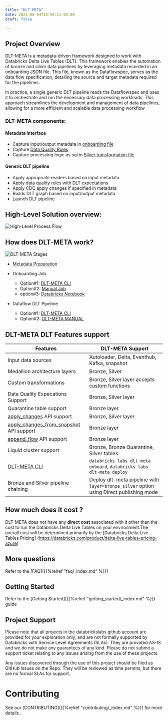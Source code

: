 ```yaml
---
title: "DLT-META"
date: 2021-08-04T14:50:11-04:00
draft: false

---
```



## Project Overview
DLT-META is a metadata-driven framework designed to work with Databricks Delta Live Tables (DLT). This framework enables the automation of bronze and silver data pipelines by leveraging metadata recorded in an onboarding JSON file. This file, known as the Dataflowspec, serves as the data flow specification, detailing the source and target metadata required for the pipelines.

In practice, a single generic DLT pipeline reads the Dataflowspec and uses it to orchestrate and run the necessary data processing workloads. This approach streamlines the development and management of data pipelines, allowing for a more efficient and scalable data processing workflow

### DLT-META components:

#### Metadata Interface 
- Capture input/output metadata in [onboarding file](https://github.com/databrickslabs/dlt-meta/blob/main/examples/onboarding.template)
- Capture [Data Quality Rules](https://github.com/databrickslabs/dlt-meta/tree/main/examples/dqe/customers/bronze_data_quality_expectations.json)
- Capture  processing logic as sql in [Silver transformation file](https://github.com/databrickslabs/dlt-meta/blob/main/examples/silver_transformations.json)

#### Generic DLT pipeline
- Apply appropriate readers based on input metadata
- Apply data quality rules with DLT expectations 
- Apply CDC apply changes if specified in metadata
- Builds DLT graph based on input/output metadata
- Launch DLT pipeline

## High-Level Solution overview:
![High-Level Process Flow](/images/solutions_overview.png)

## How does DLT-META work?
![DLT-META Stages](/images/dlt-meta_stages.png)
- [Metadata Preparation](https://databrickslabs.github.io/dlt-meta/getting_started/metadatapreperation/)
- Onboarding Job
    - Option#1: [DLT-META CLI](https://databrickslabs.github.io/dlt-meta/getting_started/dltmeta_cli/#onboardjob)
    - Option#2: [Manual Job](https://databrickslabs.github.io/dlt-meta/getting_started/dltmeta_manual/#onboardjob)
    - option#3: [Databricks Notebook](https://databrickslabs.github.io/dlt-meta/getting_started/dltmeta_manual/#option2-databricks-notebook)

- Dataflow DLT Pipeline
    - Option#1: [DLT-META CLI](https://databrickslabs.github.io/dlt-meta/getting_started/dltmeta_cli/#dataflow-dlt-pipeline)
    - Option#2: [DLT-META MANUAL](https://databrickslabs.github.io/dlt-meta/getting_started/dltmeta_manual/#dataflow-dlt-pipeline)

## DLT-META DLT Features support
| Features  | DLT-META Support |
| ------------- | ------------- |
| Input data sources  | Autoloader, Delta, Eventhub, Kafka, snapshot  |
| Medallion architecture layers | Bronze, Silver  |
| Custom transformations | Bronze, Silver layer accepts custom functions|
| Data Quality Expecations Support | Bronze, Silver layer |
| Quarantine table support | Bronze layer |
| [apply_changes](https://docs.databricks.com/en/delta-live-tables/python-ref.html#cdc) API support | Bronze, Silver layer | 
| [apply_changes_from_snapshot](https://docs.databricks.com/en/delta-live-tables/python-ref.html#change-data-capture-from-database-snapshots-with-python-in-delta-live-tables) API support | Bronze layer|
| [append_flow](https://docs.databricks.com/en/delta-live-tables/flows.html#use-append-flow-to-write-to-a-streaming-table-from-multiple-source-streams) API support | Bronze layer|
| Liquid cluster support | Bronze, Bronze Quarantine, Silver tables|
| [DLT-META CLI](https://databrickslabs.github.io/dlt-meta/getting_started/dltmeta_cli/) |  ```databricks labs dlt-meta onboard```, ```databricks labs dlt-meta deploy``` |
| Bronze and Silver pipeline chaining | Deploy dlt-meta pipeline with ```layer=bronze_silver``` option using Direct publishing mode |
## How much does it cost ?
DLT-META does not have any **direct cost** associated with it other than the cost to run the Databricks Delta Live Tables 
on your environment.The overall cost will be determined primarily by the [Databricks Delta Live Tables Pricing] (https://databricks.com/product/delta-live-tables-pricing-azure)


## More questions
Refer to the [FAQ]({{%relref "faq/_index.md" %}})

## Getting Started
Refer to the  [Getting Started]({{%relref "getting_started/_index.md" %}}) guide

## Project Support
Please note that all projects in the databrickslabs github account are provided for your 
exploration only, and are not formally supported by Databricks with Service Level Agreements (SLAs).
They are provided AS-IS and we do not make any guarantees of any kind.
Please do not submit a support ticket relating to any issues arising from the use of these projects.

Any issues discovered through the use of this project should be filed as GitHub Issues on the Repo.
They will be reviewed as time permits, but there are no formal SLAs for support.


# Contributing 
See our [CONTRIBUTING]({{%relref "contributing/_index.md" %}}) for more details.
